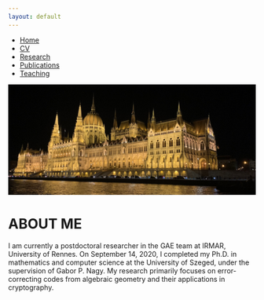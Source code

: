```yaml
---
layout: default
---
```


<div class="navbar">
  <ul>
    <li><a href="./index.html" class="active">Home</a></li>
    <li><a href="./cv.html">CV</a></li>
    <li><a href="./research.html">Research</a></li>
    <li><a href="./publications.html">Publications</a></li>
    <li><a href="./teaching.html">Teaching</a></li>
  </ul>
</div>


![Cover](assets/img/homeCover.jpg)

# ABOUT ME

I am currently a postdoctoral researcher in the GAE team at IRMAR, University of Rennes.
On September 14, 2020, I completed my Ph.D. in mathematics and computer science at the University of Szeged, under the supervision of Gabor P. Nagy.
My research primarily focuses on error-correcting codes from algebraic geometry and their applications in cryptography.

